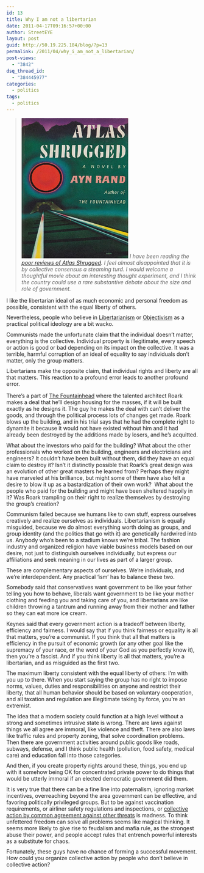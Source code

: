 ```yaml
---
id: 13
title: Why I am not a libertarian
date: 2011-04-17T09:16:57+00:00
author: StreetEYE
layout: post
guid: http://50.19.225.184/blog/?p=13
permalink: /2011/04/why_i_am_not_a_libertarian/
post-views:
  - "3842"
dsq_thread_id:
  - "384445977"
categories:
  - politics
tags:
  - politics
---
```

> *<img src="/assets/2020/atlasshrugged.jpg" alt="Atlas Shrugged" width="280" height="367" /></a> I have been reading the <a href="http://www.rottentomatoes.com/m/atlas_shrugged_part_i/">poor reviews of Atlas Shrugged</a>. I feel almost disappointed that it is by collective consensus a steaming turd. I would welcome a thoughtful movie about an interesting thought experiment, and I think the country could use a rare substantive debate about the size and role of government.*
<!--more-->
<p style="margin-top: 0px; margin-right: 0px; margin-bottom: 0.75em; margin-left: 0px; padding-top: 0px; padding-right: 0px; padding-bottom: 0px; padding-left: 0px; ">
  I like the libertarian ideal of as much economic and personal freedom as possible, consistent with the equal liberty of others.

<p style="margin-top: 0px; margin-right: 0px; margin-bottom: 0.75em; margin-left: 0px; padding-top: 0px; padding-right: 0px; padding-bottom: 0px; padding-left: 0px; ">
  Nevertheless, people who believe in <a href="http://en.wikipedia.org/wiki/Libertarianism">Libertarianism</a>&nbsp;or <a href="http://www.atlassociety.org/objectivism">Objectivism</a>&nbsp;as a practical political ideology are a bit wacko.
</p>

<p style="margin-top: 0px; margin-right: 0px; margin-bottom: 0.75em; margin-left: 0px; padding-top: 0px; padding-right: 0px; padding-bottom: 0px; padding-left: 0px; ">
  Communists made the unfortunate claim that the individual doesn’t matter, everything is the collective. Individual property is illegitimate, every speech or action is good or bad depending on its impact on the collective. It was a terrible, harmful corruption of an ideal of equality to say individuals don’t matter, only the group matters.
</p>

<p style="margin-top: 0px; margin-right: 0px; margin-bottom: 0.75em; margin-left: 0px; padding-top: 0px; padding-right: 0px; padding-bottom: 0px; padding-left: 0px; ">
  Libertarians make the opposite claim, that individual rights and liberty are all that matters. This reaction to a&nbsp;profound error leads to another profound error.
</p>

<p>
  <!--more-->
</p>

<p style="margin-top: 0px; margin-right: 0px; margin-bottom: 0.75em; margin-left: 0px; padding-top: 0px; padding-right: 0px; padding-bottom: 0px; padding-left: 0px; ">
  There’s a part of <a href="http://www.amazon.com/Fountainhead-Ayn-Rand/dp/0451191153">The Fountainhead</a> where the talented architect Roark makes a deal that he’ll design housing for the masses, if it will be built exactly as he designs it. The guy he makes the deal with can’t deliver the goods, and through the political process lots of changes get made. Roark blows up the building, and in his trial says that he had the complete right to dynamite it because it would not have existed without him and it had already been destroyed by the additions made by losers, and he’s acquitted.
</p>

<p style="margin-top: 0px; margin-right: 0px; margin-bottom: 0.75em; margin-left: 0px; padding-top: 0px; padding-right: 0px; padding-bottom: 0px; padding-left: 0px; ">
  What about the investors who paid for the building?&nbsp;What about the other professionals who worked on the building, engineers and electricians and engineers? It couldn’t have been built without them, did they have an equal claim to destroy it? Isn’t it distinctly possible that Roark’s great design was an evolution of other great masters he learned from? Perhaps they might have marveled at his brilliance, but might some of them have also felt a desire to blow it up as a bastardization of their own work? &nbsp;What about the people who paid for the building and might have been sheltered happily in it? Was Roark trampling on their right to realize themselves by destroying the group’s creation?
</p>

<p style="margin-top: 0px; margin-right: 0px; margin-bottom: 0.75em; margin-left: 0px; padding-top: 0px; padding-right: 0px; padding-bottom: 0px; padding-left: 0px; ">
  Communism failed because we humans like to own stuff, express ourselves creatively and realize ourselves as individuals. Libertarianism is equally misguided, because we do almost everything worth doing as groups, and group identity (and the politics that go with it) are genetically hardwired into us. Anybody who’s been to a stadium knows we’re tribal. The fashion industry and organized religion have viable business models based on our desire, not just to distinguish ourselves individually, but express our affiliations and seek meaning in our lives as part of a larger group.
</p>

<p style="margin-top: 0px; margin-right: 0px; margin-bottom: 0.75em; margin-left: 0px; padding-top: 0px; padding-right: 0px; padding-bottom: 0px; padding-left: 0px; ">
  These are complementary aspects of ourselves. We’re individuals, and we’re interdependent. Any practical ‘ism’ has to balance these two.
</p>

<p style="margin-top: 0px; margin-right: 0px; margin-bottom: 0.75em; margin-left: 0px; padding-top: 0px; padding-right: 0px; padding-bottom: 0px; padding-left: 0px; ">
  Somebody said that conservatives want government to be like your father telling you how to behave, liberals want government to be like your mother clothing and feeding you and taking care of you, and libertarians are like children throwing a tantrum and running away from their mother and father so they can eat more ice cream.
</p>

<p style="margin-top: 0px; margin-right: 0px; margin-bottom: 0.75em; margin-left: 0px; padding-top: 0px; padding-right: 0px; padding-bottom: 0px; padding-left: 0px; ">
  Keynes said that every government action is a tradeoff between liberty, efficiency and fairness. I would say that if you think fairness or equality is all that matters, you’re a communist. If you think that all that matters is efficiency in the pursuit of economic growth (or any other goal like the supremacy of your race, or the word of your God as you perfectly know it), then you’re a fascist. And if you think liberty is all that matters, you’re a libertarian, and as misguided as the first two.
</p>

<p style="margin-top: 0px; margin-right: 0px; margin-bottom: 0.75em; margin-left: 0px; padding-top: 0px; padding-right: 0px; padding-bottom: 0px; padding-left: 0px; ">
  The maximum liberty consistent with the equal liberty of others: I’m with you up to there. When you start saying the group has no right to impose norms, values, duties and responsibilities on anyone and restrict their liberty, that all human behavior should be based on voluntary cooperation, and all taxation and regulation are illegitimate taking by force, you’re an extremist.
</p>

<p style="margin-top: 0px; margin-right: 0px; margin-bottom: 0.75em; margin-left: 0px; padding-top: 0px; padding-right: 0px; padding-bottom: 0px; padding-left: 0px; ">
  The idea that a modern society could function at a high level without a strong and sometimes intrusive state is wrong. There are laws against things we all agree are immoral, like violence and theft. There are also laws like traffic rules and property zoning, that solve coordination problems. Then there are government activities around public goods like roads, subways, defense, and I think public health (pollution, food safety, medical care) and education fall into those categories.&nbsp;
</p>

<p style="margin-top: 0px; margin-right: 0px; margin-bottom: 0.75em; margin-left: 0px; padding-top: 0px; padding-right: 0px; padding-bottom: 0px; padding-left: 0px; ">
  And then, if you create property rights around these, things, you end up with it somehow being OK for concentrated private power to do things that would be utterly immoral if an elected democratic government did them.
</p>

<p style="margin-top: 0px; margin-right: 0px; margin-bottom: 0.75em; margin-left: 0px; padding-top: 0px; padding-right: 0px; padding-bottom: 0px; padding-left: 0px; ">
  It is very true that there can be a fine line into paternalism, ignoring market incentives, overreaching beyond the area government can be effective, and favoring politically privileged groups. But to be against vaccination requirements, or airliner safety regulations and inspections, or <a href="http://mises.org/daily/5065/Empirical-Evidence-That-Brad-DeLong-Is-Completely-Obtuse">collective action by common agreement against other threats</a> is madness.&nbsp;To think unfettered freedom can solve all problems seems like magical thinking. It seems more likely to give rise to feudalism and mafia rule, as the strongest abuse their power, and people accept rules that entrench powerful interests as a substitute for chaos.
</p>

<p style="margin-top: 0px; margin-right: 0px; margin-bottom: 0.75em; margin-left: 0px; padding-top: 0px; padding-right: 0px; padding-bottom: 0px; padding-left: 0px; ">
  Fortunately, these guys have no chance of forming a successful movement. How could you organize collective action by people who don’t believe in collective action?
</p>
